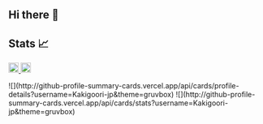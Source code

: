 ## Hi there 👋


## Stats 📈
<p align="left">
  <a href="https://github.com/Kakigoori-jp">
    <img height="20" src="https://komarev.com/ghpvc/?username=Kakigoori-jp" />
  </a>
  <a href="https://github.com/Kakigoori-jp">
    <img height="20" src="https://img.shields.io/github/followers/Kakigoori-jp?label=follow&logo=github&style=flat" />
  </a>
</p>
![](http://github-profile-summary-cards.vercel.app/api/cards/profile-details?username=Kakigoori-jp&theme=gruvbox)
<!-- ![](http://github-profile-summary-cards.vercel.app/api/cards/repos-per-language?username=Kakigoori-jp&theme=gruvbox) -->
<!-- ![](http://github-profile-summary-cards.vercel.app/api/cards/most-commit-language?username=Kakigoori-jp&theme=gruvbox) -->
![](http://github-profile-summary-cards.vercel.app/api/cards/stats?username=Kakigoori-jp&theme=gruvbox)
<!-- ![](http://github-profile-summary-cards.vercel.app/api/cards/productive-time?username=Kakigoori-jp&theme=gruvbox&utcOffset=9) -->
